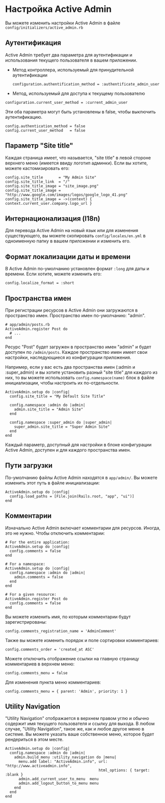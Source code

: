 # Настройка  Active Admin

Вы можете изменить настройки Active Admin в файле ```config/initializers/active_admin.rb```

## Аутентификация

Active Admin требует два параметра для аутентификации и использования текущего пользователя в вашем приложении.

* Метод контроллера, используемый для принудительной аутентификации

	```configuration.authentification_method = :authentificate_admin_user```

* Метод, используемый для доступа к текущему пользователю

```configuration.current_user_method = :current_admin_user```

Эти оба параметра могут быть установлены в false, чтобы выключить аутентификацию.

```
config.authentication_method = false
config.current_user_method   = false
```

## Параметр "Site title"

Каждая страница имеет, что называется, "site title" в левой стороне верхнего меню (имеется ввиду логотип админки). Если вы хотите,  можете кастомизировать его:

```
config.site_title       = "My Admin Site"
config.site_title_link  = "/"
config.site_title_image = "site_image.png"
config.site_title_image = "http://www.google.com/images/logos/google_logo_41.png"
config.site_title_image = ->(context) { context.current_user.company.logo_url }
```

## Интернационализация (I18n)

Для перевода Active Admin на новый язык или для изменения существующего, вы можете скопировать ```config/locales/en.yml```  в одноименную папку в вашем приложении и изменить его.

## Формат локализации даты и времени

В Active Admin по-умолчанию установлен формат ```:long``` для даты и времени. Если хотите, можете изменить его:

```
config.localize_format = :short
```

## Пространства имен

При регистрации ресурсов в Active Admin они загружаются в пространство имен. Пространство имен по-умолчанию: "admin".

```
# app/admin/posts.rb
ActiveAdmin.register Post do
  # ...
end
```

 Ресурс "Post" будет загружен в пространство имен "admin" и будет доступен по ```/admin/posts```.  Каждое пространство имен имеет свои настройки, наследующиеся из конфигурации приложения.

Например, если у вас есть два пространства имен (:admin и :super_admin) и вы хотите установить разный "site title" для каждого из них, то вы можете использовать ```config.namespace(name)```  блок в файле инициализации, чтобы настроить их по-отдельности.

```
ActiveAdmin.setup do |config|
  config.site_title = "My Default Site Title"

  config.namespace :admin do |admin|
    admin.site_title = "Admin Site"
  end

  config.namespace :super_admin do |super_admin|
    super_admin.site_title = "Super Admin Site"
  end
end
```

Каждый параметр, доступный для настройки в блоке конфигурации Active Admin, доступен и для каждого пространства имен.

##  Пути загрузки

По-умолчанию файлы Active Admin находятся в ```app/admin/```. Вы можете изменить этот путь в файле инициализации:

    ActiveAdmin.setup do |config|
      config.load_paths = [File.join(Rails.root, "app", "ui")]
    end
   

Комментарии
-----------

Изначально Active Admin включает комментарии для ресурсов. Иногда, это не нужно. Чтобы отключить комментарии:

    # For the entire application:
    ActiveAdmin.setup do |config|
      config.comments = false
    end
    
    # For a namespace:
    ActiveAdmin.setup do |config|
      config.namespace :admin do |admin|
        admin.comments = false
      end
    end
    
    # For a given resource:
    ActiveAdmin.register Post do
      config.comments = false
    end

Вы можете изменить имя, по которым комментарии будут зарегистрированы:

    config.comments_registration_name = 'AdminComment'

Также вы можете изменить порядок и поле сортировки комментариев:

    config.comments_order = 'created_at ASC'

Можете отключить отображение ссылки на главную страницу комментариев в верхнем меню:

    config.comments_menu = false

Для изменения пункта меню комментариев:

    config.comments_menu = { parent: 'Admin', priority: 1 }

Utility Navigation
------------------

"Utility Navigation" отображается в верхнем правом углю и обычно содержит имя текущего пользователя и ссылку для выхода. В любом случае, "Utility Navigation", такое же, как и любое другое меню в системе. Вы можете указать ваше собственное меню, которое будет рендериться в этом месте.

    ActiveAdmin.setup do |config|
      config.namespace :admin do |admin|
        admin.build_menu :utility_navigation do |menu|
          menu.add label: "ActiveAdmin.info", url: "http://www.activeadmin.info",
                                              html_options: { target: :blank }
          admin.add_current_user_to_menu  menu
          admin.add_logout_button_to_menu menu
        end
      end
    end